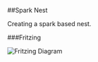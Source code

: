 ##Spark Nest

Creating a spark based nest.

###Fritzing

![Fritzing Diagram](../blob/master/spark_nest.png?raw=true)


